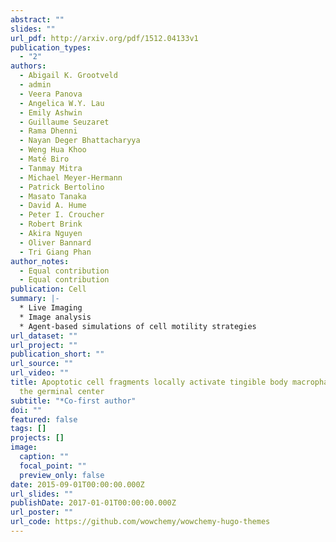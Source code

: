 ```yaml
---
abstract: ""
slides: ""
url_pdf: http://arxiv.org/pdf/1512.04133v1
publication_types:
  - "2"
authors:
  - Abigail K. Grootveld
  - admin
  - Veera Panova
  - Angelica W.Y. Lau
  - Emily Ashwin
  - Guillaume Seuzaret
  - Rama Dhenni
  - Nayan Deger Bhattacharyya
  - Weng Hua Khoo
  - Maté Biro
  - Tanmay Mitra
  - Michael Meyer-Hermann
  - Patrick Bertolino
  - Masato Tanaka
  - David A. Hume
  - Peter I. Croucher
  - Robert Brink
  - Akira Nguyen
  - Oliver Bannard
  - Tri Giang Phan
author_notes:
  - Equal contribution
  - Equal contribution
publication: Cell
summary: |-
  * Live Imaging
  * Image analysis
  * Agent-based simulations of cell motility strategies
url_dataset: ""
url_project: ""
publication_short: ""
url_source: ""
url_video: ""
title: Apoptotic cell fragments locally activate tingible body macrophages in
  the germinal center
subtitle: "*Co-first author"
doi: ""
featured: false
tags: []
projects: []
image:
  caption: ""
  focal_point: ""
  preview_only: false
date: 2015-09-01T00:00:00.000Z
url_slides: ""
publishDate: 2017-01-01T00:00:00.000Z
url_poster: ""
url_code: https://github.com/wowchemy/wowchemy-hugo-themes
---
```

